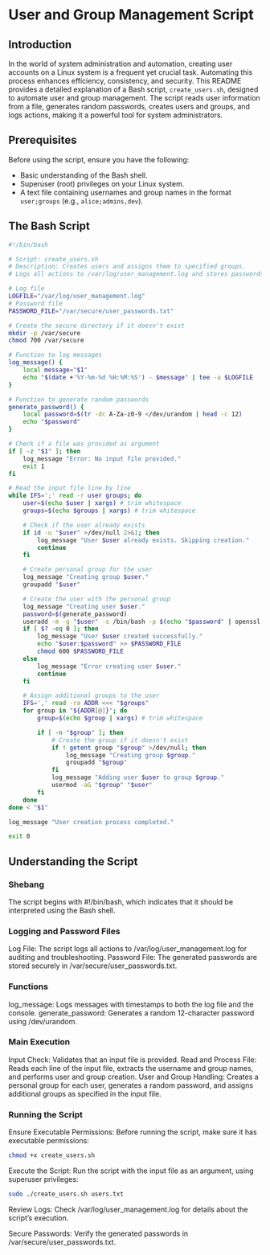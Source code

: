 # User and Group Management Script

## Introduction

In the world of system administration and automation, creating user accounts on a Linux system is a frequent yet crucial task. Automating this process enhances efficiency, consistency, and security. This README provides a detailed explanation of a Bash script, `create_users.sh`, designed to automate user and group management. The script reads user information from a file, generates random passwords, creates users and groups, and logs actions, making it a powerful tool for system administrators.

## Prerequisites

Before using the script, ensure you have the following:
- Basic understanding of the Bash shell.
- Superuser (root) privileges on your Linux system.
- A text file containing usernames and group names in the format `user;groups` (e.g., `alice;admins,dev`).

## The Bash Script

```bash
#!/bin/bash

# Script: create_users.sh
# Description: Creates users and assigns them to specified groups.
# Logs all actions to /var/log/user_management.log and stores passwords in /var/secure/user_passwords.txt.

# Log file
LOGFILE="/var/log/user_management.log"
# Password file
PASSWORD_FILE="/var/secure/user_passwords.txt"

# Create the secure directory if it doesn't exist
mkdir -p /var/secure
chmod 700 /var/secure

# Function to log messages
log_message() {
    local message="$1"
    echo "$(date +'%Y-%m-%d %H:%M:%S') - $message" | tee -a $LOGFILE
}

# Function to generate random passwords
generate_password() {
    local password=$(tr -dc A-Za-z0-9 </dev/urandom | head -c 12)
    echo "$password"
}

# Check if a file was provided as argument
if [ -z "$1" ]; then
    log_message "Error: No input file provided."
    exit 1
fi

# Read the input file line by line
while IFS=';' read -r user groups; do
    user=$(echo $user | xargs) # trim whitespace
    groups=$(echo $groups | xargs) # trim whitespace

    # Check if the user already exists
    if id -u "$user" >/dev/null 2>&1; then
        log_message "User $user already exists. Skipping creation."
        continue
    fi

    # Create personal group for the user
    log_message "Creating group $user."
    groupadd "$user"

    # Create the user with the personal group
    log_message "Creating user $user."
    password=$(generate_password)
    useradd -m -g "$user" -s /bin/bash -p $(echo "$password" | openssl passwd -1 -stdin) "$user"
    if [ $? -eq 0 ]; then
        log_message "User $user created successfully."
        echo "$user:$password" >> $PASSWORD_FILE
        chmod 600 $PASSWORD_FILE
    else
        log_message "Error creating user $user."
        continue
    fi

    # Assign additional groups to the user
    IFS=',' read -ra ADDR <<< "$groups"
    for group in "${ADDR[@]}"; do
        group=$(echo $group | xargs) # trim whitespace

        if [ -n "$group" ]; then
            # Create the group if it doesn't exist
            if ! getent group "$group" >/dev/null; then
                log_message "Creating group $group."
                groupadd "$group"
            fi
            log_message "Adding user $user to group $group."
            usermod -aG "$group" "$user"
        fi
    done
done < "$1"

log_message "User creation process completed."

exit 0
```

## Understanding the Script
### Shebang 
The script begins with #!/bin/bash, which indicates that it should be interpreted using the Bash shell.

### Logging and Password Files
Log File: The script logs all actions to /var/log/user_management.log for auditing and troubleshooting.
Password File: The generated passwords are stored securely in /var/secure/user_passwords.txt.

### Functions
log_message: Logs messages with timestamps to both the log file and the console.
generate_password: Generates a random 12-character password using /dev/urandom.

### Main Execution
Input Check: Validates that an input file is provided.
Read and Process File: Reads each line of the input file, extracts the username and group names, and performs user and group creation.
User and Group Handling: Creates a personal group for each user, generates a random password, and assigns additional groups as specified in the input file.

### Running the Script
Ensure Executable Permissions: Before running the script, make sure it has executable permissions:

```bash
chmod +x create_users.sh
```

Execute the Script: Run the script with the input file as an argument, using superuser privileges:
```bash
sudo ./create_users.sh users.txt
```

Review Logs: Check /var/log/user_management.log for details about the script’s execution.

Secure Passwords: Verify the generated passwords in /var/secure/user_passwords.txt.
